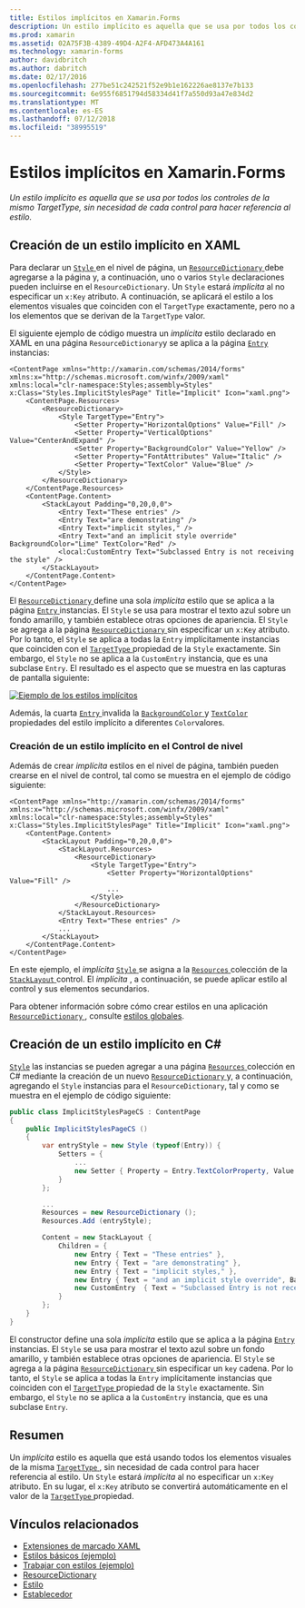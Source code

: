 ```yaml
---
title: Estilos implícitos en Xamarin.Forms
description: Un estilo implícito es aquella que se usa por todos los controles de la mismo TargetType, sin necesidad de cada control para hacer referencia al estilo.
ms.prod: xamarin
ms.assetid: 02A75F3B-4389-49D4-A2F4-AFD473A4A161
ms.technology: xamarin-forms
author: davidbritch
ms.author: dabritch
ms.date: 02/17/2016
ms.openlocfilehash: 277be51c242521f52e9b1e162226ae8137e7b133
ms.sourcegitcommit: 6e955f6851794d58334d41f7a550d93a47e834d2
ms.translationtype: MT
ms.contentlocale: es-ES
ms.lasthandoff: 07/12/2018
ms.locfileid: "38995519"
---
```

# <a name="implicit-styles-in-xamarinforms"></a>Estilos implícitos en Xamarin.Forms

_Un estilo implícito es aquella que se usa por todos los controles de la mismo TargetType, sin necesidad de cada control para hacer referencia al estilo._

## <a name="creating-an-implicit-style-in-xaml"></a>Creación de un estilo implícito en XAML

Para declarar un [ `Style` ](xref:Xamarin.Forms.Style) en el nivel de página, un [ `ResourceDictionary` ](xref:Xamarin.Forms.ResourceDictionary) debe agregarse a la página y, a continuación, uno o varios `Style` declaraciones pueden incluirse en el `ResourceDictionary`. Un `Style` estará *implícita* al no especificar un `x:Key` atributo. A continuación, se aplicará el estilo a los elementos visuales que coinciden con el `TargetType` exactamente, pero no a los elementos que se derivan de la `TargetType` valor.

El siguiente ejemplo de código muestra un *implícita* estilo declarado en XAML en una página `ResourceDictionary`y se aplica a la página [ `Entry` ](xref:Xamarin.Forms.Entry) instancias:

```xaml
<ContentPage xmlns="http://xamarin.com/schemas/2014/forms" xmlns:x="http://schemas.microsoft.com/winfx/2009/xaml" xmlns:local="clr-namespace:Styles;assembly=Styles" x:Class="Styles.ImplicitStylesPage" Title="Implicit" Icon="xaml.png">
    <ContentPage.Resources>
        <ResourceDictionary>
            <Style TargetType="Entry">
                <Setter Property="HorizontalOptions" Value="Fill" />
                <Setter Property="VerticalOptions" Value="CenterAndExpand" />
                <Setter Property="BackgroundColor" Value="Yellow" />
                <Setter Property="FontAttributes" Value="Italic" />
                <Setter Property="TextColor" Value="Blue" />
            </Style>
        </ResourceDictionary>
    </ContentPage.Resources>
    <ContentPage.Content>
        <StackLayout Padding="0,20,0,0">
            <Entry Text="These entries" />
            <Entry Text="are demonstrating" />
            <Entry Text="implicit styles," />
            <Entry Text="and an implicit style override" BackgroundColor="Lime" TextColor="Red" />
            <local:CustomEntry Text="Subclassed Entry is not receiving the style" />
        </StackLayout>
    </ContentPage.Content>
</ContentPage>
```

El [ `ResourceDictionary` ](xref:Xamarin.Forms.ResourceDictionary) define una sola *implícita* estilo que se aplica a la página [ `Entry` ](xref:Xamarin.Forms.Entry) instancias. El `Style` se usa para mostrar el texto azul sobre un fondo amarillo, y también establece otras opciones de apariencia. El `Style` se agrega a la página [ `ResourceDictionary` ](xref:Xamarin.Forms.ResourceDictionary) sin especificar un `x:Key` atributo. Por lo tanto, el `Style` se aplica a todas la `Entry` implícitamente instancias que coinciden con el [ `TargetType` ](xref:Xamarin.Forms.Style.TargetType) propiedad de la `Style` exactamente. Sin embargo, el `Style` no se aplica a la `CustomEntry` instancia, que es una subclase `Entry`. El resultado es el aspecto que se muestra en las capturas de pantalla siguiente:

[![](implicit-images/implicit-styles.png "Ejemplo de los estilos implícitos")](implicit-images/implicit-styles-large.png#lightbox "ejemplo los estilos implícitos")

Además, la cuarta [ `Entry` ](xref:Xamarin.Forms.Entry) invalida la [ `BackgroundColor` ](xref:Xamarin.Forms.VisualElement.BackgroundColor) y [ `TextColor` ](xref:Xamarin.Forms.Entry.TextColor) propiedades del estilo implícito a diferentes `Color`valores.

### <a name="creating-an-implicit-style-at-the-control-level"></a>Creación de un estilo implícito en el Control de nivel

Además de crear *implícita* estilos en el nivel de página, también pueden crearse en el nivel de control, tal como se muestra en el ejemplo de código siguiente:

```xaml
<ContentPage xmlns="http://xamarin.com/schemas/2014/forms" xmlns:x="http://schemas.microsoft.com/winfx/2009/xaml" xmlns:local="clr-namespace:Styles;assembly=Styles" x:Class="Styles.ImplicitStylesPage" Title="Implicit" Icon="xaml.png">
    <ContentPage.Content>
        <StackLayout Padding="0,20,0,0">
            <StackLayout.Resources>
                <ResourceDictionary>
                    <Style TargetType="Entry">
                        <Setter Property="HorizontalOptions" Value="Fill" />
                        ...
                    </Style>
                </ResourceDictionary>
            </StackLayout.Resources>
            <Entry Text="These entries" />
            ...
        </StackLayout>
    </ContentPage.Content>
</ContentPage>
```

En este ejemplo, el *implícita* [ `Style` ](xref:Xamarin.Forms.Style) se asigna a la [ `Resources` ](xref:Xamarin.Forms.VisualElement.Resources) colección de la [ `StackLayout` ](xref:Xamarin.Forms.StackLayout)control. El *implícita* , a continuación, se puede aplicar estilo al control y sus elementos secundarios.

Para obtener información sobre cómo crear estilos en una aplicación [ `ResourceDictionary` ](xref:Xamarin.Forms.ResourceDictionary), consulte [estilos globales](~/xamarin-forms/user-interface/styles/application.md).

## <a name="creating-an-implicit-style-in-c35"></a>Creación de un estilo implícito en C&#35;

[`Style`](xref:Xamarin.Forms.Style) las instancias se pueden agregar a una página [ `Resources` ](xref:Xamarin.Forms.VisualElement.Resources) colección en C# mediante la creación de un nuevo [ `ResourceDictionary` ](xref:Xamarin.Forms.ResourceDictionary)y, a continuación, agregando el `Style` instancias para el `ResourceDictionary`, tal y como se muestra en el ejemplo de código siguiente:

```csharp
public class ImplicitStylesPageCS : ContentPage
{
    public ImplicitStylesPageCS ()
    {
        var entryStyle = new Style (typeof(Entry)) {
            Setters = {
                ...
                new Setter { Property = Entry.TextColorProperty, Value = Color.Blue }
            }
        };

        ...
        Resources = new ResourceDictionary ();
        Resources.Add (entryStyle);

        Content = new StackLayout {
            Children = {
                new Entry { Text = "These entries" },
                new Entry { Text = "are demonstrating" },
                new Entry { Text = "implicit styles," },
                new Entry { Text = "and an implicit style override", BackgroundColor = Color.Lime, TextColor = Color.Red },
                new CustomEntry  { Text = "Subclassed Entry is not receiving the style" }
            }
        };
    }
}
```

El constructor define una sola *implícita* estilo que se aplica a la página [ `Entry` ](xref:Xamarin.Forms.Entry) instancias. El `Style` se usa para mostrar el texto azul sobre un fondo amarillo, y también establece otras opciones de apariencia. El `Style` se agrega a la página [ `ResourceDictionary` ](xref:Xamarin.Forms.ResourceDictionary) sin especificar un `key` cadena. Por lo tanto, el `Style` se aplica a todas la `Entry` implícitamente instancias que coinciden con el [ `TargetType` ](xref:Xamarin.Forms.Style.TargetType) propiedad de la `Style` exactamente. Sin embargo, el `Style` no se aplica a la `CustomEntry` instancia, que es una subclase `Entry`.

## <a name="summary"></a>Resumen

Un *implícita* estilo es aquella que está usando todos los elementos visuales de la misma [ `TargetType` ](xref:Xamarin.Forms.Style.TargetType), sin necesidad de cada control para hacer referencia al estilo. Un `Style` estará *implícita* al no especificar un `x:Key` atributo. En su lugar, el `x:Key` atributo se convertirá automáticamente en el valor de la [ `TargetType` ](xref:Xamarin.Forms.Style.TargetType) propiedad.



## <a name="related-links"></a>Vínculos relacionados

- [Extensiones de marcado XAML](~/xamarin-forms/xaml/xaml-basics/xaml-markup-extensions.md)
- [Estilos básicos (ejemplo)](https://developer.xamarin.com/samples/xamarin-forms/UserInterface/Styles/BasicStyles/)
- [Trabajar con estilos (ejemplo)](https://developer.xamarin.com/samples/xamarin-forms/WorkingWithStyles/)
- [ResourceDictionary](xref:Xamarin.Forms.ResourceDictionary)
- [Estilo](xref:Xamarin.Forms.Style)
- [Establecedor](xref:Xamarin.Forms.Setter)
